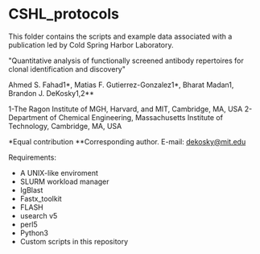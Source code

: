 # CSHL_protocols
This folder contains the scripts and example data associated with a publication led by Cold Spring Harbor Laboratory.

"Quantitative analysis of functionally screened antibody repertoires for clonal identification and discovery"

Ahmed S. Fahad1*, Matias F. Gutierrez-Gonzalez1*, Bharat Madan1, Brandon J. DeKosky1,2**

1-The Ragon Institute of MGH, Harvard, and MIT, Cambridge, MA, USA 2-Department of Chemical Engineering, Massachusetts Institute of Technology, Cambridge, MA, USA

*Equal contribution **Corresponding author. E-mail: dekosky@mit.edu  

Requirements:

- A UNIX-like enviroment
- SLURM workload manager
- IgBlast
- Fastx_toolkit
- FLASH
- usearch v5
- perl5
- Python3
- Custom scripts in this repository
  
